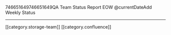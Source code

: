 746651649746651649QA Team Status Report EOW @currentDateAdd Weekly Status



*****

[[category.storage-team]] 
[[category.confluence]] 

